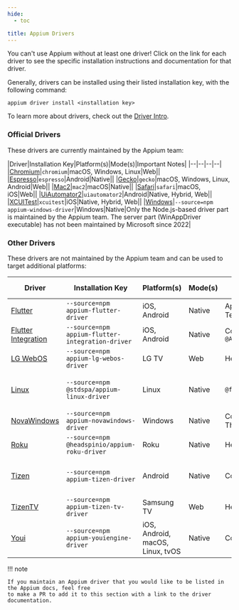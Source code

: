 ```yaml
---
hide:
  - toc

title: Appium Drivers
---
```


You can't use Appium without at least one driver! Click on the link for each driver to see the
specific installation instructions and documentation for that driver.

Generally, drivers can be installed using their listed installation key, with the following command:
```
appium driver install <installation key>
```

To learn more about drivers, check out the [Driver Intro](../intro/drivers.md).

### Official Drivers

These drivers are currently maintained by the Appium team:

|Driver|Installation Key|Platform(s)|Mode(s)|Important Notes|
|--|--|--|--|
|[Chromium](https://github.com/appium/appium-chromium-driver)|`chromium`|macOS, Windows, Linux|Web||
|[Espresso](https://github.com/appium/appium-espresso-driver)|`espresso`|Android|Native||
|[Gecko](https://github.com/appium/appium-geckodriver)|`gecko`|macOS, Windows, Linux, Android|Web||
|[Mac2](https://github.com/appium/appium-mac2-driver)|`mac2`|macOS|Native||
|[Safari](https://github.com/appium/appium-safari-driver)|`safari`|macOS, iOS|Web||
|[UiAutomator2](https://github.com/appium/appium-uiautomator2-driver)|`uiautomator2`|Android|Native, Hybrid, Web||
|[XCUITest](https://github.com/appium/appium-xcuitest-driver)|`xcuitest`|iOS|Native, Hybrid, Web||
|[Windows](https://github.com/appium/appium-windows-driver)|`--source=npm appium-windows-driver`|Windows|Native|Only the Node.js-based driver part is maintained by the Appium team. The server part (WinAppDriver executable) has not been maintained by Microsoft since 2022|

### Other Drivers

These drivers are not maintained by the Appium team and can be used to target additional platforms:

|Driver|Installation Key|Platform(s)|Mode(s)|Supported By|Important Notes|
|--|--|--|--|--|--|
|[Flutter](https://github.com/appium/appium-flutter-driver)|`--source=npm appium-flutter-driver`|iOS, Android|Native|Appium Team/Community||
|[Flutter Integration](https://github.com/AppiumTestDistribution/appium-flutter-integration-driver)|`--source=npm appium-flutter-integration-driver`|iOS, Android|Native|Community / `@AppiumTestDistribution`||
|[LG WebOS](https://github.com/headspinio/appium-lg-webos-driver)|`--source=npm appium-lg-webos-driver`|LG TV|Web|HeadSpin||
|[Linux](https://github.com/fantonglang/appium-linux-driver)|`--source=npm @stdspa/appium-linux-driver`|Linux|Native|`@fantonglang`|Not maintained since 2022|
|[NovaWindows](https://github.com/AutomateThePlanet/appium-novawindows-driver)|`--source=npm appium-novawindows-driver`|Windows|Native|Community / Automate The Planet||
|[Roku](https://github.com/headspinio/appium-roku-driver)|`--source=npm @headspinio/appium-roku-driver`|Roku|Native|HeadSpin||
|[Tizen](https://github.com/Samsung/appium-tizen-driver)|`--source=npm appium-tizen-driver`|Android|Native|Community / Samsung|Not maintained since 2020|
|[TizenTV](https://github.com/headspinio/appium-tizen-tv-driver)|`--source=npm appium-tizen-tv-driver`|Samsung TV|Web|HeadSpin||
|[Youi](https://github.com/YOU-i-Labs/appium-youiengine-driver)|`--source=npm appium-youiengine-driver`|iOS, Android, macOS, Linux, tvOS|Native|Community / You.i|Not maintained since 2022|

!!! note

    If you maintain an Appium driver that you would like to be listed in the Appium docs, feel free
    to make a PR to add it to this section with a link to the driver documentation.
